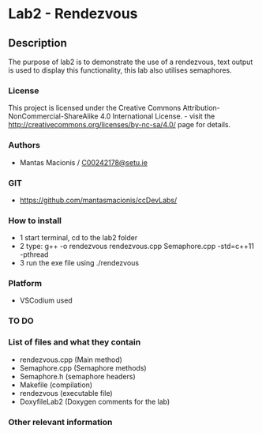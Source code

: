 # Lab2 - Rendezvous

## Description

The purpose of lab2 is to demonstrate the use of a rendezvous, text output is used to display this functionality, this lab also utilises semaphores.

### License
This project is licensed under the Creative Commons Attribution-NonCommercial-ShareAlike 4.0 International License. - visit the http://creativecommons.org/licenses/by-nc-sa/4.0/ page for details.

### Authors
- Mantas Macionis / C00242178@setu.ie
### GIT
- https://github.com/mantasmacionis/ccDevLabs/
### How to install
- 1 start terminal, cd to the lab2 folder
- 2 type: g++ -o rendezvous rendezvous.cpp Semaphore.cpp -std=c++11 -pthread
- 3 run the exe file using ./rendezvous

### Platform
- VSCodium used
### TO DO

### List of files and what they contain
- rendezvous.cpp (Main method)
- Semaphore.cpp (Semaphore methods)
- Semaphore.h (semaphore headers)
- Makefile (compilation)
- rendezvous (executable file)
- DoxyfileLab2 (Doxygen comments for the lab)

### Other relevant information
